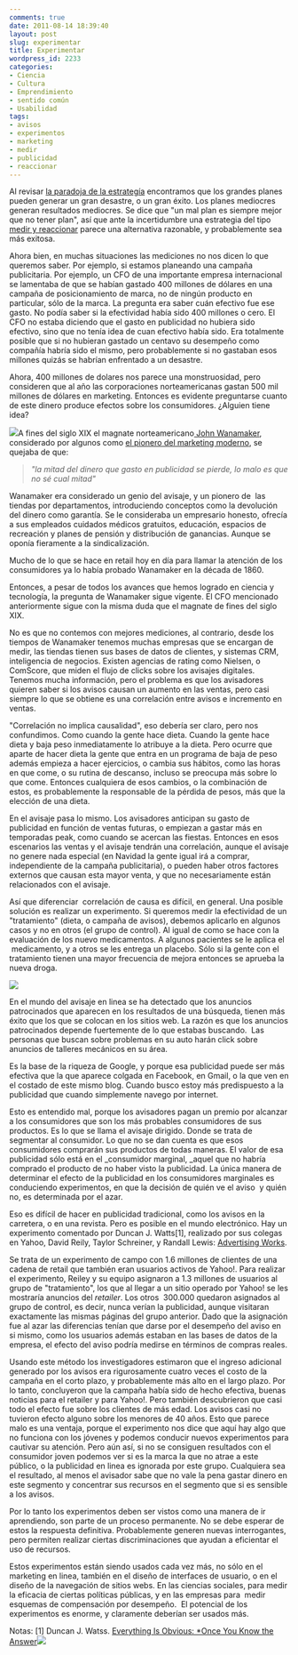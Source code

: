 ```yaml
---
comments: true
date: 2011-08-14 18:39:40
layout: post
slug: experimentar
title: Experimentar
wordpress_id: 2233
categories:
- Ciencia
- Cultura
- Emprendimiento
- sentido común
- Usabilidad
tags:
- avisos
- experimentos
- marketing
- medir
- publicidad
- reaccionar
---
```


Al revisar [la paradoja de la estrategía](http://www.lnds.net/blog/2011/08/la-paradoja-de-la-estrategia.html) encontramos que los grandes planes pueden generar un gran desastre, o un gran éxito. Los planes mediocres generan resultados mediocres. Se dice que "un mal plan es siempre mejor que no tener plan", así que ante la incertidumbre una estrategia del tipo[ medir y reaccionar](http://www.lnds.net/blog/2011/08/medir-y-reaccionar.html) parece una alternativa razonable, y probablemente sea más exitosa.

Ahora bien, en muchas situaciones las mediciones no nos dicen lo que queremos saber. Por ejemplo, si estamos planeando una campaña publicitaria. Por ejemplo, un CFO de una importante empresa internacional se lamentaba de que se habían gastado 400 millones de dólares en una campaña de posicionamiento de marca, no de ningún producto en particular, sólo de la marca. La pregunta era saber cuán efectivo fue ese gasto. No podía saber si la efectividad había sido 400 millones o cero. El CFO no estaba diciendo que el gasto en publicidad no hubiera sido efectivo, sino que no tenía idea de cuan efectivo había sido. Era totalmente posible que si no hubieran gastado un centavo su desempeño como compañía habría sido el mismo, pero probablemente si no gastaban esos millones quizás se habrían enfrentado a un desastre.

Ahora, 400 millones de dolares nos parece una monstruosidad, pero consideren que al año las corporaciones norteamericanas gastan 500 mil millones de dólares en marketing. Entonces es evidente preguntarse cuanto de este dinero produce efectos sobre los consumidores. ¿Alguien tiene idea?

[![](http://www.lnds.net/blog/wp-content/uploads/2011/08/John_Wanamaker.jpg)](http://www.lnds.net/blog/wp-content/uploads/2011/08/John_Wanamaker.jpg)A fines del siglo XIX el magnate norteamericano[ John Wanamaker](http://en.wikipedia.org/wiki/John_Wanamaker), considerado por algunos como [el pionero del marketing moderno](http://mises.org/daily/5054/The-Pioneer-of-Marketing), se quejaba de que:


> _"la mitad del dinero que gasto en publicidad se pierde, lo malo es que no sé cual mitad"_


Wanamaker era considerado un genio del avisaje, y un pionero de  las tiendas por departamentos, introduciendo conceptos como la devolución del dinero como garantía. Se le consideraba un empresario honesto, ofrecía a sus empleados cuidados médicos gratuitos, educación, espacios de recreación y planes de pensión y distribución de ganancias. Aunque se oponía fieramente a la sindicalización.

Mucho de lo que se hace en retail hoy en día para llamar la atención de los consumidores ya lo había probado Wanamaker en la década de 1860.

Entonces, a pesar de todos los avances que hemos logrado en ciencia y tecnología, la pregunta de Wanamaker sigue vigente. El CFO mencionado anteriormente sigue con la misma duda que el magnate de fines del siglo XIX.

No es que no contemos con mejores mediciones, al contrario, desde los tiempos de Wanamaker tenemos muchas empresas que se encargan de medir, las tiendas tienen sus bases de datos de clientes, y sistemas CRM, inteligencia de negocios. Existen agencias de rating como Nielsen, o ComScore, que miden el flujo de clicks sobre los avisajes digitales. Tenemos mucha información, pero el problema es que los avisadores quieren saber si los avisos causan un aumento en las ventas, pero casi siempre lo que se obtiene es una correlación entre avisos e incremento en ventas.

"Correlación no implica causalidad", eso debería ser claro, pero nos confundimos. Como cuando la gente hace dieta. Cuando la gente hace dieta y baja peso inmediatamente lo atribuye a la dieta. Pero ocurre que aparte de hacer dieta la gente que entra en un programa de baja de peso además empieza a hacer ejercicios, o cambia sus hábitos, como las horas en que come, o su rutina de descanso, incluso se preocupa más sobre lo que come. Entonces cualquiera de esos cambios, o la combinación de estos, es probablemente la responsable de la pérdida de pesos, más que la elección de una dieta.

En el avisaje pasa lo mismo. Los avisadores anticipan su gasto de publicidad en función de ventas futuras, o empiezan a gastar más en temporadas peak, como cuando se acercan las fiestas. Entonces en esos escenarios las ventas y el avisaje tendrán una correlación, aunque el avisaje no genere nada especial (en Navidad la gente igual irá a comprar, independiente de la campaña publicitaria), o pueden haber otros factores externos que causan esta mayor venta, y que no necesariamente están relacionados con el avisaje.

Así que diferenciar  correlación de causa es difícil, en general. Una posible solución es realizar un experimento. Si queremos medir la efectividad de un "tratamiento" (dieta, o campaña de avisos), debemos aplicarlo en algunos casos y no en otros (el grupo de control). Al igual de como se hace con la evaluación de los nuevo medicamentos. A algunos pacientes se le aplica el  medicamento, y a otros se les entrega un placebo. Sólo si la gente con el tratamiento tienen una mayor frecuencia de mejora entonces se aprueba la nueva droga.

[![](http://www.lnds.net/blog/wp-content/uploads/2011/08/placebo-2.jpg)](http://www.lnds.net/blog/wp-content/uploads/2011/08/placebo-2.jpg)

En el mundo del avisaje en linea se ha detectado que los anuncios patrocinados que aparecen en los resultados de una búsqueda, tienen más éxito que los que se colocan en los sitios web. La razón es que los anuncios patrocinados depende fuertemente de lo que estabas buscando.  Las personas que buscan sobre problemas en su auto harán click sobre anuncios de talleres mecánicos en su área.

Es la base de la riqueza de Google, y porque esa publicidad puede ser más efectiva que la que aparece colgada en Facebook, en Gmail, o la que ven en el costado de este mismo blog. Cuando busco estoy más predispuesto a la publicidad que cuando simplemente navego por internet.

Esto es entendido mal, porque los avisadores pagan un premio por alcanzar a los consumidores que son los más probables consumidores de sus productos. Es lo que se llama el avisaje dirigido. Donde se trata de segmentar al consumidor. Lo que no se dan cuenta es que esos consumidores comprarán sus productos de todas maneras. El valor de esa publicidad sólo está en el _consumidor marginal, _aquel que no habría comprado el producto de no haber visto la publicidad. La única manera de determinar el efecto de la publicidad en los consumidores marginales es conduciendo experimentos, en que la decisión de quién ve el aviso  y quién no, es determinada por el azar.

Eso es difícil de hacer en publicidad tradicional, como los avisos en la carretera, o en una revista. Pero es posible en el mundo electrónico. Hay un experimento comentado por Duncan J. Watts[1], realizado por sus colegas en Yahoo, David Reily, Taylor Schreiner, y Randall Lewis: [Advertising Works](http://research.yahoo.com/project/2616).

Se trata de un experimento de campo con 1.6 millones de clientes de una cadena de retail que también eran usuarios activos de Yahoo!. Para realizar el experimento, Reiley y su equipo asignaron a 1.3 millones de usuarios al grupo de "tratamiento", los que al llegar a un sitio operado por Yahoo! se les mostraría anuncios del _retailer_. Los otros  300.000 quedaron asignados al grupo de control, es decir, nunca verían la publicidad, aunque visitaran exactamente las mismas páginas del grupo anterior. Dado que la asignación fue al azar las diferencias tenían que darse por el desempeño del aviso en si mismo, como los usuarios además estaban en las bases de datos de la empresa, el efecto del aviso podría medirse en términos de compras reales.

Usando este método los investigadores estimaron que el ingreso adicional generado por los avisos era rigurosamente cuatro veces el costo de la campaña en el corto plazo, y probablemente más alto en el largo plazo. Por lo tanto, concluyeron que la campaña había sido de hecho efectiva, buenas noticias para el retailer y para Yahoo!. Pero también descubrieron que casi todo el efecto fue sobre los clientes de más edad. Los avisos casi no tuvieron efecto alguno sobre los menores de 40 años. Esto que parece malo es una ventaja, porque el experimento nos dice que aquí hay algo que no funciona con los jóvenes y podemos conducir nuevos experimentos para cautivar su atención. Pero aún así, si no se consiguen resultados con el consumidor joven podemos ver si es la marca la que no atrae a este público, o la publicidad en linea es ignorada por este grupo. Cualquiera sea el resultado, al menos el avisador sabe que no vale la pena gastar dinero en este segmento y concentrar sus recursos en el segmento que si es sensible a los avisos.

Por lo tanto los experimentos deben ser vistos como una manera de ir aprendiendo, son parte de un proceso permanente. No se debe esperar de estos la respuesta definitiva. Probablemente generen nuevas interrogantes, pero permiten realizar ciertas discriminaciones que ayudan a eficientar el uso de recursos.

Estos experimentos están siendo usados cada vez más, no sólo en el marketing en linea, también en el diseño de interfaces de usuario, o en el diseño de la navegación de sitios webs. En las ciencias sociales, para medir la eficacia de ciertas políticas públicas, y en las empresas para  medir esquemas de compensación por desempeño.  El potencial de los experimentos es enorme, y claramente deberían ser usados más.

Notas:
[1] Duncan J. Watss. [Everything Is Obvious: *Once You Know the Answer](http://www.amazon.com/gp/product/B004DEPHGQ/ref=as_li_qf_sp_asin_tl?ie=UTF8&tag=lanaturaledel-20&linkCode=as2&camp=217145&creative=399373&creativeASIN=B004DEPHGQ)![](http://www.assoc-amazon.com/e/ir?t=lanaturaledel-20&l=as2&o=1&a=B004DEPHGQ&camp=217145&creative=399373)
